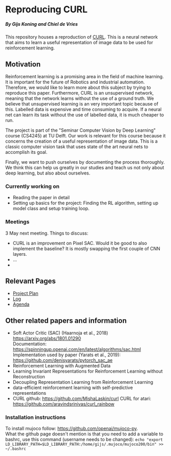 # Reproducing CURL 
##### By Gijs Koning and Chiel de Vries
This repository houses a reproduction of [CURL](https://arxiv.org/pdf/2004.04136.pdf). This is a neural network that aims to learn a useful representation of image data to be used for reinforcement learning. 

## Motivation 
Reinforcement learning is a promising area in the field of machine learning. It is important for the future of Robotics and industrial automation. Therefore, we would like to learn more about this subject by trying to reproduce this paper. Furthermore, CURL is an unsupervised network, meaning that the network learns without the use of a ground truth. We believe that unsupervised learning is an very important topic because of this. Labelled data is expensive and time consuming to acquire. If a neural net can learn its task without the use of labelled data, it is much cheaper to run. 

The project is part of the "Seminar Computer Vision by Deep Learning" course (CS4245) at TU Delft. Our work is relevant for this course because it concerns the creation of a useful representation of image data. This is a classic computer vision task that uses state of the art neural nets to accomplish its goal.

Finally, we want to push ourselves by documenting the process thoroughly. We think this can help us greatly in our studies and teach us not only about deep learning, but also about ourselves.

### Currently working on
- Reading the paper in detail
- Setting up basics for the project: Finding the RL algorithm, setting up model class and setup training loop.

### Meetings
3 May next meeting. Things to discuss:
- CURL is an improvement on Pixel SAC. Would it be good to also implement the baseline? It is mostly swapping the first couple of CNN layers.
- ...
- 
## Relevant Pages
- [Project Plan](docs/project_plan.md)
- [Log]()
- [Agenda]()

## Other related papers and information
- Soft Actor Critic (SAC) (Haarnoja et al., 2018) https://arxiv.org/abs/1801.01290  
  Documentation: https://spinningup.openai.com/en/latest/algorithms/sac.html
  Implementation used by paper (Yarats et al., 2019): https://github.com/denisyarats/pytorch_sac_ae
- Reinforcement Learning with Augmented Data
- Learning Invariant Representations for Reinforcement Learning without Reconstruction
- Decoupling Representation Learning from Reinforcement Learning
- data-efficient reinforcement learning with self-predictive representations
- CURL github: https://github.com/MishaLaskin/curl
  CURL for atari: https://github.com/aravindsrinivas/curl_rainbow

### Installation instructions
To install mujoco follow: https://github.com/openai/mujoco-py.  
What the github page doesn't mention is that you need to add a variable to bashrc, use this command (username needs to be changed): `echo "export LD_LIBRARY_PATH=$LD_LIBRARY_PATH:/home/gijs/.mujoco/mujoco200/bin" >> ~/.bashrc`